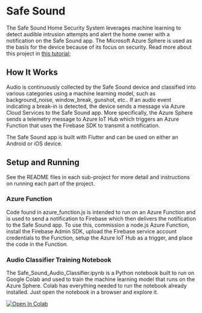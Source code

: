 # Safe Sound

The Safe Sound Home Security System leverages machine learning to detect audible intrusion attempts and alert the home owner with a notification on the Safe Sound app. The Microsoft Azure Sphere is used as the basis for the device because of its focus on security. Read more about this project in [this tutorial](https://www.hackster.io/jdpwebb/ai-powered-smart-home-security-2e927c);

## How It Works

Audio is continuously collected by the Safe Sound device and classified into various categories using a machine learning model, such as background_noise, window_break, gunshot, etc.. If an audio event indicating a break-in is detected, the device sends a message via Azure Cloud Services to the Safe Sound app. More specifically, the Azure Sphere sends a telemetry message to Azure IoT Hub which triggers an Azure Function that uses the Firebase SDK to transmit a notification. 

The Safe Sound app is built with Flutter and can be used on either an Android or iOS device.

## Setup and Running

See the README files in each sub-project for more detail and instructions on running each part of the project.

### Azure Function

Code found in azure_function.js is intended to run on an Azure Function and is used to send a notification to Firebase which then delivers the notification to the Safe Sound app. To use this, commission a node.js Azure Function, install the Firebase Admin SDK, upload the Firebase service account credentials to the Function, setup the Azure IoT Hub as a trigger, and place the code in the Function.

### Audio Classifier Training Notebook

The Safe_Sound_Audio_Classifier.ipynb is a Python notebook built to run on Google Colab and used to train the machine learning model that runs on the Azure Sphere. Colab has everything needed to run the notebook already installed. Just open the notebook in a browser and explore it.

<a href="https://colab.research.google.com/github/jdpwebb/safe-sound/blob/master/Safe_Sound_Audio_Classifier.ipynb" rel="nofollow noopener" target="_blank"><img alt="Open In Colab" class="lazyload" loading="lazy" data-src="https://colab.research.google.com/assets/colab-badge.svg" src="https://colab.research.google.com/assets/colab-badge.svg">
</a>
